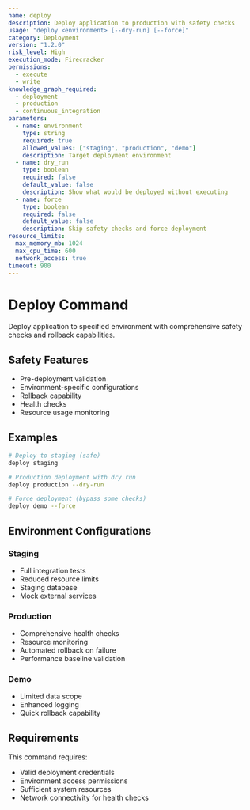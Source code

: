 ```yaml
---
name: deploy
description: Deploy application to production with safety checks
usage: "deploy <environment> [--dry-run] [--force]"
category: Deployment
version: "1.2.0"
risk_level: High
execution_mode: Firecracker
permissions:
  - execute
  - write
knowledge_graph_required:
  - deployment
  - production
  - continuous_integration
parameters:
  - name: environment
    type: string
    required: true
    allowed_values: ["staging", "production", "demo"]
    description: Target deployment environment
  - name: dry_run
    type: boolean
    required: false
    default_value: false
    description: Show what would be deployed without executing
  - name: force
    type: boolean
    required: false
    default_value: false
    description: Skip safety checks and force deployment
resource_limits:
  max_memory_mb: 1024
  max_cpu_time: 600
  network_access: true
timeout: 900
---
```


# Deploy Command

Deploy application to specified environment with comprehensive safety checks and rollback capabilities.

## Safety Features

- Pre-deployment validation
- Environment-specific configurations
- Rollback capability
- Health checks
- Resource usage monitoring

## Examples

```bash
# Deploy to staging (safe)
deploy staging

# Production deployment with dry run
deploy production --dry-run

# Force deployment (bypass some checks)
deploy demo --force
```

## Environment Configurations

### Staging
- Full integration tests
- Reduced resource limits
- Staging database
- Mock external services

### Production
- Comprehensive health checks
- Resource monitoring
- Automated rollback on failure
- Performance baseline validation

### Demo
- Limited data scope
- Enhanced logging
- Quick rollback capability

## Requirements

This command requires:
- Valid deployment credentials
- Environment access permissions
- Sufficient system resources
- Network connectivity for health checks